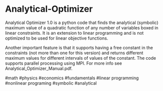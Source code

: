 # Analytical-Optimizer
Analytical Optimizer 1.0 is a python code that finds the analytical (symbolic) maximum value of a quadratic function of any number of variables boxed in linear constraints. It is an extension to linear programming and is not optimized to be used for linear objective functions.

Another important feature is that it supports having a free constant in the constraints (not more than one for this version) and returns different maximum values for different intervals of values of the constant.
The code supports parallel processing using MPI.
For more info see Analytical_Optimizer_Manual.pdf.

#math #physics #economics #fundamentals #linear programming #nonlinear programing #symbolic #analytical


